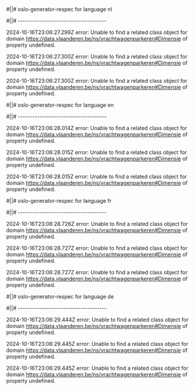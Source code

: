 #||# oslo-generator-respec for language nl  

#||# -------------------------------------  

2024-10-16T23:06:27.299Z error: Unable to find a related class object for domain https://data.vlaanderen.be/ns/vrachtwagenparkeren#Dimensie of property undefined.

2024-10-16T23:06:27.300Z error: Unable to find a related class object for domain https://data.vlaanderen.be/ns/vrachtwagenparkeren#Dimensie of property undefined.

2024-10-16T23:06:27.300Z error: Unable to find a related class object for domain https://data.vlaanderen.be/ns/vrachtwagenparkeren#Dimensie of property undefined.

#||# oslo-generator-respec for language en  

#||# -------------------------------------  

2024-10-16T23:06:28.014Z error: Unable to find a related class object for domain https://data.vlaanderen.be/ns/vrachtwagenparkeren#Dimensie of property undefined.

2024-10-16T23:06:28.015Z error: Unable to find a related class object for domain https://data.vlaanderen.be/ns/vrachtwagenparkeren#Dimensie of property undefined.

2024-10-16T23:06:28.015Z error: Unable to find a related class object for domain https://data.vlaanderen.be/ns/vrachtwagenparkeren#Dimensie of property undefined.

#||# oslo-generator-respec for language fr  

#||# -------------------------------------  

2024-10-16T23:06:28.726Z error: Unable to find a related class object for domain https://data.vlaanderen.be/ns/vrachtwagenparkeren#Dimensie of property undefined.

2024-10-16T23:06:28.727Z error: Unable to find a related class object for domain https://data.vlaanderen.be/ns/vrachtwagenparkeren#Dimensie of property undefined.

2024-10-16T23:06:28.727Z error: Unable to find a related class object for domain https://data.vlaanderen.be/ns/vrachtwagenparkeren#Dimensie of property undefined.

#||# oslo-generator-respec for language de  

#||# -------------------------------------  

2024-10-16T23:06:29.444Z error: Unable to find a related class object for domain https://data.vlaanderen.be/ns/vrachtwagenparkeren#Dimensie of property undefined.

2024-10-16T23:06:29.445Z error: Unable to find a related class object for domain https://data.vlaanderen.be/ns/vrachtwagenparkeren#Dimensie of property undefined.

2024-10-16T23:06:29.445Z error: Unable to find a related class object for domain https://data.vlaanderen.be/ns/vrachtwagenparkeren#Dimensie of property undefined.

